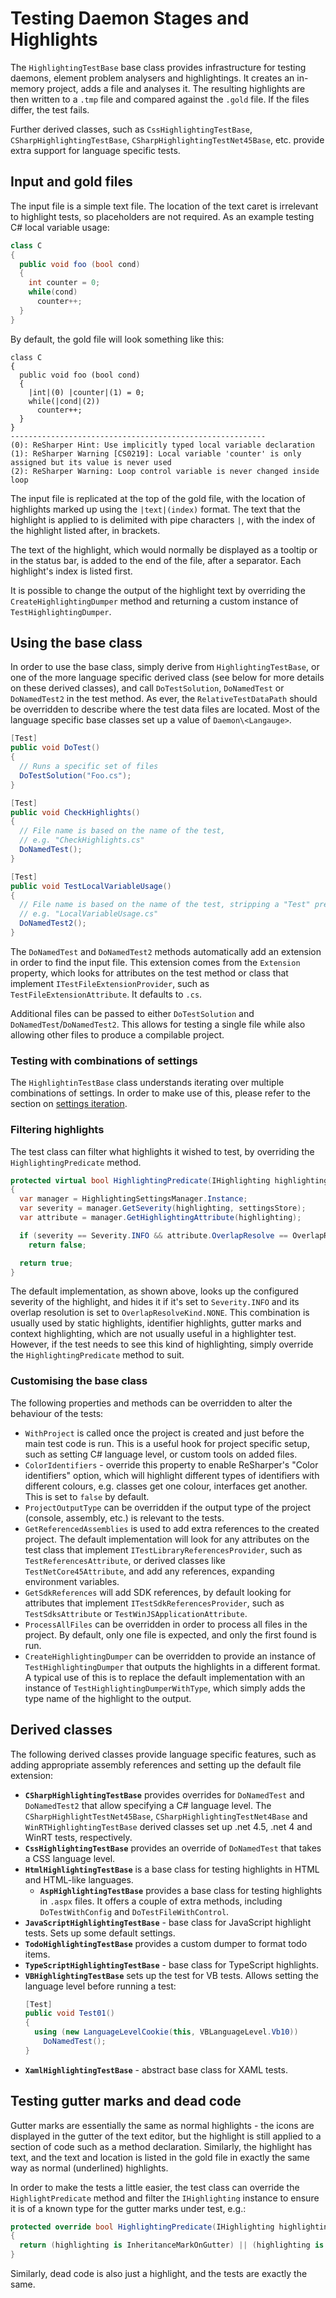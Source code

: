 # Testing Daemon Stages and Highlights

The `HighlightingTestBase` base class provides infrastructure for testing daemons, element problem analysers and highlightings. It creates an in-memory project, adds a file and analyses it. The resulting highlights are then written to a `.tmp` file and compared against the `.gold` file. If the files differ, the test fails.

Further derived classes, such as `CssHighlightingTestBase`, `CSharpHighlightingTestBase`, `CSharpHighlightingTestNet45Base`, etc. provide extra support for language specific tests.

<!-- toc -->

## Input and gold files

The input file is a simple text file. The location of the text caret is irrelevant to highlight tests, so placeholders are not required. As an example testing C# local variable usage:

```cs
class C
{
  public void foo (bool cond)
  {
    int counter = 0;
    while(cond)
      counter++;
  }
}
```

By default, the gold file will look something like this:

```
class C
{
  public void foo (bool cond)
  {
    |int|(0) |counter|(1) = 0;
    while(|cond|(2))
      counter++;
  }
}
---------------------------------------------------------
(0): ReSharper Hint: Use implicitly typed local variable declaration
(1): ReSharper Warning [CS0219]: Local variable 'counter' is only assigned but its value is never used
(2): ReSharper Warning: Loop control variable is never changed inside loop
```

The input file is replicated at the top of the gold file, with the location of highlights marked up using the `|text|(index)` format. The text that the highlight is applied to is delimited with pipe characters `|`, with the index of the highlight listed after, in brackets.

The text of the highlight, which would normally be displayed as a tooltip or in the status bar, is added to the end of the file, after a separator. Each highlight's index is listed first.

It is possible to change the output of the highlight text by overriding the `CreateHighlightingDumper` method and returning a custom instance of `TestHighlightingDumper`.

## Using the base class

In order to use the base class, simply derive from `HighlightingTestBase`, or one of the more language specific derived class (see below for more details on these derived classes), and call `DoTestSolution`, `DoNamedTest` or `DoNamedTest2` in the test method. As ever, the `RelativeTestDataPath` should be overridden to describe where the test data files are located. Most of the language specific base classes set up a value of `Daemon\<Langauge>`.

```cs
[Test]
public void DoTest()
{
  // Runs a specific set of files
  DoTestSolution("Foo.cs");
}

[Test]
public void CheckHighlights()
{
  // File name is based on the name of the test,
  // e.g. "CheckHighlights.cs"
  DoNamedTest();
}

[Test]
public void TestLocalVariableUsage()
{
  // File name is based on the name of the test, stripping a "Test" prefix
  // e.g. "LocalVariableUsage.cs"
  DoNamedTest2();
}
```

The `DoNamedTest` and `DoNamedTest2` methods automatically add an extension in order to find the input file. This extension comes from the `Extension` property, which looks for attributes on the test method or class that implement `ITestFileExtensionProvider`, such as `TestFileExtensionAttribute`. It defaults to `.cs`.

Additional files can be passed to either `DoTestSolution` and `DoNamedTest`/`DoNamedTest2`. This allows for testing a single file while also allowing other files to produce a compilable project.

### Testing with combinations of settings

The `HighlightinTestBase` class understands iterating over multiple combinations of settings. In order to make use of this, please refer to the section on [settings iteration](../../Plugin/Testing/OptionsIterator.md).

### Filtering highlights

The test class can filter what highlights it wished to test, by overriding the `HighlightingPredicate` method.

```cs
protected virtual bool HighlightingPredicate(IHighlighting highlighting, IContextBoundSettingsStore settingsStore)
{
  var manager = HighlightingSettingsManager.Instance;
  var severity = manager.GetSeverity(highlighting, settingsStore);
  var attribute = manager.GetHighlightingAttribute(highlighting);

  if (severity == Severity.INFO && attribute.OverlapResolve == OverlapResolveKind.NONE)
    return false;

  return true;
}
```

The default implementation, as shown above, looks up the configured severity of the highlight, and hides it if it's set to `Severity.INFO` and its overlap resolution is set to `OverlapResolveKind.NONE`. This combination is usually used by static highlights, identifier highlights, gutter marks and context highlighting, which are not usually useful in a highlighter test. However, if the test needs to see this kind of highlighting, simply override the `HighlightingPredicate` method to suit.

### Customising the base class

The following properties and methods can be overridden to alter the behaviour of the tests:

* `WithProject` is called once the project is created and just before the main test code is run. This is a useful hook for project specific setup, such as setting C# language level, or custom tools on added files.
* `ColorIdentifiers` - override this property to enable ReSharper's "Color identifiers" option, which will highlight different types of identifiers with different colours, e.g. classes get one colour, interfaces get another. This is set to `false` by default.
* `ProjectOutputType` can be overridden if the output type of the project (console, assembly, etc.) is relevant to the tests.
* `GetReferencedAssemblies` is used to add extra references to the created project. The default implementation will look for any attributes on the test class that implement `ITestLibraryReferencesProvider`, such as `TestReferencesAttribute`, or derived classes like `TestNetCore45Attribute`, and add any references, expanding environment variables.
* `GetSdkReferences` will add SDK references, by default looking for attributes that implement `ITestSdkReferencesProvider`, such as `TestSdksAttribute` or `TestWinJSApplicationAttribute`.
* `ProcessAllFiles` can be overridden in order to process all files in the project. By default, only one file is expected, and only the first found is run.
* `CreateHighlightingDumper` can be overridden to provide an instance of `TestHighlightingDumper` that outputs the highlights in a different format. A typical use of this is to replace the default implementation with an instance of `TestHighlightingDumperWithType`, which simply adds the type name of the highlight to the output.

## Derived classes

The following derived classes provide language specific features, such as adding appropriate assembly references and setting up the default file extension:

* **`CSharpHighlightingTestBase`** provides overrides for `DoNamedTest` and `DoNamedTest2` that allow specifying a C# language level. The `CSharpHighlightTestNet45Base`, `CSharpHighlightingTestNet4Base` and `WinRTHighlightingTestBase` derived classes set up .net 4.5, .net 4 and WinRT tests, respectively.
* **`CssHighlightingTestBase`** provides an override of `DoNamedTest` that takes a CSS language level.
* **`HtmlHighlightingTestBase`** is a base class for testing highlights in HTML and HTML-like languages.
    * **`AspHighlightingTestBase`** provides a base class for testing highlights in `.aspx` files. It offers a couple of extra methods, including `DoTestWithConfig` and `DoTestFileWithControl`.
* **`JavaScriptHighlightingTestBase`** - base class for JavaScript highlight tests. Sets up some default settings.
* **`TodoHighlightingTestBase`** provides a custom dumper to format todo items.
* **`TypeScriptHighlightingTestBase`** - base class for TypeScript highlights.
* **`VBHighlightingTestBase`** sets up the test for VB tests. Allows setting the language level before running a test:
    ```cs
    [Test]
    public void Test01()
    {
      using (new LanguageLevelCookie(this, VBLanguageLevel.Vb10))
        DoNamedTest();
    }
    ```
* **`XamlHighlightingTestBase`** - abstract base class for XAML tests.

## Testing gutter marks and dead code

Gutter marks are essentially the same as normal highlights - the icons are displayed in the gutter of the text editor, but the highlight is still applied to a section of code such as a method declaration. Similarly, the highlight has text, and the text and location is listed in the gold file in exactly the same way as normal (underlined) highlights.

In order to make the tests a little easier, the test class can override the `HighlightPredicate` method and filter the `IHighlighting` instance to ensure it is of a known type for the gutter marks under test, e.g.:

```cs
protected override bool HighlightingPredicate(IHighlighting highlighting, IContextBoundSettingsStore settingsStore)
{
  return (highlighting is InheritanceMarkOnGutter) || (highlighting is RecursionMarkOnGutter);
}
```

Similarly, dead code is also just a highlight, and the tests are exactly the same.
